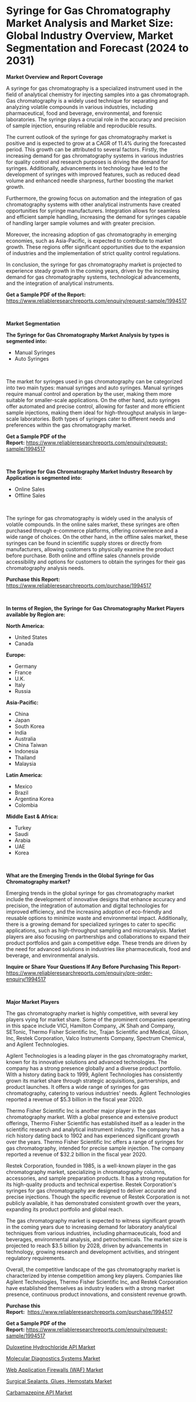 <p><h1>Syringe for Gas Chromatography Market Analysis and Market Size: Global Industry Overview, Market Segmentation and Forecast (2024 to 2031)</h1></p><p><strong>Market Overview and Report Coverage</strong></p>
<p><p>A syringe for gas chromatography is a specialized instrument used in the field of analytical chemistry for injecting samples into a gas chromatograph. Gas chromatography is a widely used technique for separating and analyzing volatile compounds in various industries, including pharmaceutical, food and beverage, environmental, and forensic laboratories. The syringe plays a crucial role in the accuracy and precision of sample injection, ensuring reliable and reproducible results.</p><p>The current outlook of the syringe for gas chromatography market is positive and is expected to grow at a CAGR of 11.4% during the forecasted period. This growth can be attributed to several factors. Firstly, the increasing demand for gas chromatography systems in various industries for quality control and research purposes is driving the demand for syringes. Additionally, advancements in technology have led to the development of syringes with improved features, such as reduced dead volume and enhanced needle sharpness, further boosting the market growth.</p><p>Furthermore, the growing focus on automation and the integration of gas chromatography systems with other analytical instruments have created opportunities for syringe manufacturers. Integration allows for seamless and efficient sample handling, increasing the demand for syringes capable of handling larger sample volumes and with greater precision.</p><p>Moreover, the increasing adoption of gas chromatography in emerging economies, such as Asia-Pacific, is expected to contribute to market growth. These regions offer significant opportunities due to the expansion of industries and the implementation of strict quality control regulations.</p><p>In conclusion, the syringe for gas chromatography market is projected to experience steady growth in the coming years, driven by the increasing demand for gas chromatography systems, technological advancements, and the integration of analytical instruments.</p></p>
<p><strong>Get a Sample PDF of the Report:</strong> <a href="https://www.reliableresearchreports.com/enquiry/request-sample/1994517">https://www.reliableresearchreports.com/enquiry/request-sample/1994517</a></p>
<p>&nbsp;</p>
<p><strong>Market Segmentation</strong></p>
<p><strong>The Syringe for Gas Chromatography Market Analysis by types is segmented into:</strong></p>
<p><ul><li>Manual Syringes</li><li>Auto Syringes</li></ul></p>
<p>&nbsp;</p>
<p><p>The market for syringes used in gas chromatography can be categorized into two main types: manual syringes and auto syringes. Manual syringes require manual control and operation by the user, making them more suitable for smaller-scale applications. On the other hand, auto syringes offer automated and precise control, allowing for faster and more efficient sample injections, making them ideal for high-throughput analysis in large-scale laboratories. Both types of syringes cater to different needs and preferences within the gas chromatography market.</p></p>
<p><strong>Get a Sample PDF of the Report:</strong>&nbsp;<a href="https://www.reliableresearchreports.com/enquiry/request-sample/1994517">https://www.reliableresearchreports.com/enquiry/request-sample/1994517</a></p>
<p>&nbsp;</p>
<p><strong>The Syringe for Gas Chromatography Market Industry Research by Application is segmented into:</strong></p>
<p><ul><li>Online Sales</li><li>Offline Sales</li></ul></p>
<p>&nbsp;</p>
<p><p>The syringe for gas chromatography is widely used in the analysis of volatile compounds. In the online sales market, these syringes are often purchased through e-commerce platforms, offering convenience and a wide range of choices. On the other hand, in the offline sales market, these syringes can be found in scientific supply stores or directly from manufacturers, allowing customers to physically examine the product before purchase. Both online and offline sales channels provide accessibility and options for customers to obtain the syringes for their gas chromatography analysis needs.</p></p>
<p><strong>Purchase this Report:</strong>&nbsp; <a href="https://www.reliableresearchreports.com/purchase/1994517">https://www.reliableresearchreports.com/purchase/1994517</a></p>
<p>&nbsp;</p>
<p><strong>In terms of Region, the Syringe for Gas Chromatography Market Players available by Region are:</strong></p>
<p>
    <p> <strong> North America: </strong>
        <ul>
            <li>United States</li>
            <li>Canada</li>
        </ul>
        </p> 
    <p> <strong> Europe: </strong>
        <ul>
            <li>Germany</li>
            <li>France</li>
            <li>U.K.</li>
            <li>Italy</li>
            <li>Russia</li>
        </ul>
        </p> 
    <p> <strong> Asia-Pacific: </strong>
        <ul>
            <li>China</li>
            <li>Japan</li>
            <li>South Korea</li>
            <li>India</li>
            <li>Australia</li>
            <li>China Taiwan</li>
            <li>Indonesia</li>
            <li>Thailand</li>
            <li>Malaysia</li>
        </ul>
        </p> 
    <p> <strong> Latin America: </strong>
        <ul>
            <li>Mexico</li>
            <li>Brazil</li>
            <li>Argentina Korea</li>
            <li>Colombia</li>
        </ul>
        </p> 
    <p> <strong> Middle East & Africa: </strong>
        <ul>
            <li>Turkey</li>
            <li>Saudi</li>
            <li>Arabia</li>
            <li>UAE</li>
            <li>Korea</li>
        </ul>
    </p>
    </p>
<p>&nbsp;</p>
<p><strong>What are the Emerging Trends in the Global Syringe for Gas Chromatography market?</strong></p>
<p><p>Emerging trends in the global syringe for gas chromatography market include the development of innovative designs that enhance accuracy and precision, the integration of automation and digital technologies for improved efficiency, and the increasing adoption of eco-friendly and reusable options to minimize waste and environmental impact. Additionally, there is a growing demand for specialized syringes to cater to specific applications, such as high-throughput sampling and microanalysis. Market players are also focusing on partnerships and collaborations to expand their product portfolios and gain a competitive edge. These trends are driven by the need for advanced solutions in industries like pharmaceuticals, food and beverage, and environmental analysis.</p></p>
<p><strong>Inquire or Share Your Questions If Any Before Purchasing This Report</strong>- <a href="https://www.reliableresearchreports.com/enquiry/pre-order-enquiry/1994517">https://www.reliableresearchreports.com/enquiry/pre-order-enquiry/1994517</a></p>
<p>&nbsp;</p>
<p><strong>Major Market Players</strong></p>
<p><p>The gas chromatography market is highly competitive, with several key players vying for market share. Some of the prominent companies operating in this space include VICI, Hamilton Company, JK Shah and Company, SETonic, Thermo Fisher Scientific Inc, Trajan Scientific and Medical, Gilson, Inc, Restek Corporation, Valco Instruments Company, Spectrum Chemical, and Agilent Technologies.</p><p>Agilent Technologies is a leading player in the gas chromatography market, known for its innovative solutions and advanced technologies. The company has a strong presence globally and a diverse product portfolio. With a history dating back to 1999, Agilent Technologies has consistently grown its market share through strategic acquisitions, partnerships, and product launches. It offers a wide range of syringes for gas chromatography, catering to various industries' needs. Agilent Technologies reported a revenue of $5.3 billion in the fiscal year 2020.</p><p>Thermo Fisher Scientific Inc is another major player in the gas chromatography market. With a global presence and extensive product offerings, Thermo Fisher Scientific has established itself as a leader in the scientific research and analytical instrument industry. The company has a rich history dating back to 1902 and has experienced significant growth over the years. Thermo Fisher Scientific Inc offers a range of syringes for gas chromatography, intended for precise sample injection. The company reported a revenue of $32.2 billion in the fiscal year 2020.</p><p>Restek Corporation, founded in 1985, is a well-known player in the gas chromatography market, specializing in chromatography columns, accessories, and sample preparation products. It has a strong reputation for its high-quality products and technical expertise. Restek Corporation's syringes for gas chromatography are designed to deliver accurate and precise injections. Though the specific revenue of Restek Corporation is not publicly available, it has demonstrated consistent growth over the years, expanding its product portfolio and global reach.</p><p>The gas chromatography market is expected to witness significant growth in the coming years due to increasing demand for laboratory analytical techniques from various industries, including pharmaceuticals, food and beverages, environmental analysis, and petrochemicals. The market size is projected to reach $3.5 billion by 2028, driven by advancements in technology, growing research and development activities, and stringent regulatory requirements.</p><p>Overall, the competitive landscape of the gas chromatography market is characterized by intense competition among key players. Companies like Agilent Technologies, Thermo Fisher Scientific Inc, and Restek Corporation have established themselves as industry leaders with a strong market presence, continuous product innovations, and consistent revenue growth.</p></p>
<p><strong>Purchase this Report:</strong>&nbsp;&nbsp;<a href="https://www.reliableresearchreports.com/purchase/1994517">https://www.reliableresearchreports.com/purchase/1994517</a></p>
<p></p>
<p><strong>Get a Sample PDF of the Report:</strong>&nbsp;<a href="https://www.reliableresearchreports.com/enquiry/request-sample/1994517">https://www.reliableresearchreports.com/enquiry/request-sample/1994517</a></p>
<p><p><a href="https://github.com/NorbertYates/Market-Research-Report-List-2/blob/main/duloxetine-hydrochloride-api-market.md">Duloxetine Hydrochloride API Market</a></p><p><a href="https://issuu.com/reportprime-2/docs/molecular-diagnostics-systems-market-size-2030.ppt">Molecular Diagnostics Systems Market</a></p><p><a href="https://issuu.com/reportprime-2/docs/web-application-firewalls-waf-market-size-2030.ppt">Web Application Firewalls (WAF) Market</a></p><p><a href="https://issuu.com/reportprime-2/docs/surgical-sealants-glues-hemostats-market-size-2030">Surgical Sealants, Glues, Hemostats Market</a></p><p><a href="https://github.com/RoccoManning/Market-Research-Report-List-2/blob/main/carbamazepine-api-market.md">Carbamazepine API Market</a></p></p>